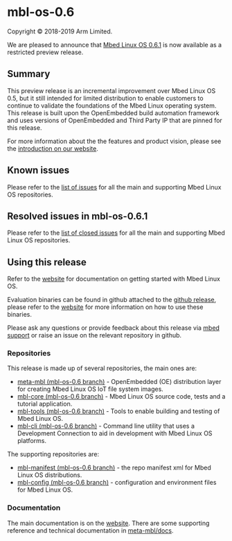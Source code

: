 # mbl-os-0.6

Copyright © 2018-2019 Arm Limited.

We are pleased to announce that [Mbed Linux OS 0.6.1][mbl-linux-release] is now available as a restricted preview release.

## Summary

This preview release is an incremental improvement over Mbed Linux OS 0.5, but it still intended for limited distribution to enable customers to continue to validate the foundations of the Mbed Linux operating system. This release is built upon the OpenEmbedded build automation framework and uses versions of OpenEmbedded and Third Party IP that are pinned for this release.

For more information about the the features and product vision, please see the [introduction on our website][mbl-introduction].

## Known issues

Please refer to the [list of issues][mbl-issues] for all the main and supporting Mbed Linux OS repositories.

## Resolved issues in mbl-os-0.6.1

Please refer to the [list of closed issues][mbl-issues-0.6.1] for all the main and supporting Mbed Linux OS repositories.

## Using this release

Refer to the [website][mbl-start-guide] for documentation on getting started with Mbed Linux OS.

Evaluation binaries can be found in github attached to the [github release][mbl-linux-release], please refer to the [website][mbl-start-guide] for more information on how to use these binaries.

Please ask any questions or provide feedback about this release via [mbed support][mbed-email] or raise an issue on the relevant repository in github.

### Repositories

This release is made up of several repositories, the main ones are:

* [meta-mbl (mbl-os-0.6 branch)][meta-mbl] - OpenEmbedded (OE) distribution layer for creating Mbed Linux OS IoT file system images.
* [mbl-core (mbl-os-0.6 branch)][mbl-core] - Mbed Linux OS source code, tests and a tutorial application.
* [mbl-tools (mbl-os-0.6 branch)][mbl-tools] - Tools to enable building and testing of Mbed Linux OS.
* [mbl-cli (mbl-os-0.6 branch)][mbl-cli] - Command line utility that uses a Development Connection to aid in development with Mbed Linux OS platforms.

The supporting repositories are:

* [mbl-manifest (mbl-os-0.6 branch)][mbl-manifest] - the repo manifest xml for Mbed Linux OS distributions.
* [mbl-config (mbl-os-0.6 branch)][mbl-config] - configuration and environment files for Mbed Linux OS.

### Documentation

The main documentation is on the [website][mbl-introduction]. There are some supporting reference and technical documentation in [meta-mbl/docs][mbl-extra-docs].


[mbl-linux-release]: https://github.com/ARMmbed/mbl-manifest/releases/tag/mbl-os-0.6.1
[mbl-extra-docs]: https://github.com/ARMmbed/meta-mbl/tree/mbl-os-0.6/docs
[mbl-start-guide]: https://os.mbed.com/docs/mbed-linux-os/v0.6/welcome/index.html#getting-started
[mbl-introduction]: https://os.mbed.com/docs/mbed-linux-os/v0.6/welcome/index.html
[mbed-email]: mailto:support@mbed.com
[mbl-issues]: https://github.com/issues?q=is%3Aissue+archived%3Afalse+repo%3AARMmbed%2Fmbl-tools+repo%3AARMmbed%2Fmeta-mbl+repo%3AARMmbed%2Fmbl-manifest+repo%3AARMmbed%2Fmbl-core+repo%3AARMmbed%2Fmbl-cli+repo%3AARMmbed%2Fmbl-config+is%3Aopen
[mbl-issues-0.6.1]: https://github.com/issues?utf8=%E2%9C%93&q=is%3Aissue+archived%3Afalse+repo%3AARMmbed%2Fmbl-tools+repo%3AARMmbed%2Fmeta-mbl+repo%3AARMmbed%2Fmbl-manifest+repo%3AARMmbed%2Fmbl-core+repo%3AARMmbed%2Fmbl-cli+repo%3AARMmbed%2Fmbl-config+milestone%3Ambl-os-0.6.1

[meta-mbl]: https://github.com/ARMmbed/meta-mbl/tree/mbl-os-0.6
[mbl-core]: https://github.com/ARMmbed/mbl-core/tree/mbl-os-0.6
[mbl-tools]: https://github.com/ARMmbed/mbl-tools/tree/mbl-os-0.6
[mbl-manifest]: https://github.com/ARMmbed/mbl-manifest/tree/mbl-os-0.6
[mbl-config]: https://github.com/ARMmbed/mbl-config/tree/mbl-os-0.6
[mbl-cli]: https://github.com/ARMmbed/mbl-cli/tree/mbl-os-0.6
